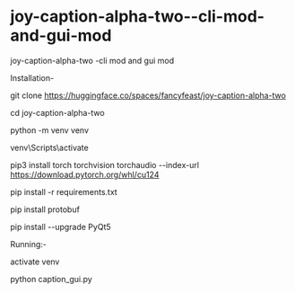 # joy-caption-alpha-two--cli-mod-and-gui-mod
joy-caption-alpha-two -cli mod and gui mod

Installation-

git clone https://huggingface.co/spaces/fancyfeast/joy-caption-alpha-two

cd joy-caption-alpha-two

python -m venv venv

venv\Scripts\activate

pip3 install torch torchvision torchaudio --index-url https://download.pytorch.org/whl/cu124

pip install -r requirements.txt

pip install protobuf

pip install --upgrade PyQt5

Running:- 

activate venv

python caption_gui.py
